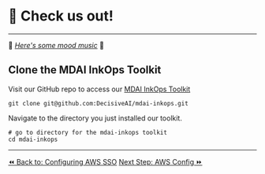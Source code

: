 # 🐙 Check us out!
----

🎵 *[Here's some mood music](https://youtu.be/6iuGp9gUeNk?feature=shared&t=18)* 🎵

## Clone the MDAI InkOps Toolkit

Visit our GitHub repo to access our [MDAI InkOps Toolkit](https://github.com/DecisiveAI/mdai-inkops)

`git clone git@github.com:DecisiveAI/mdai-inkops.git`


Navigate to the directory you just installed our toolkit.

```shell
# go to directory for the mdai-inkops toolkit
cd mdai-inkops
```

----

<span class="left"><a href="./aws-sso.md">⏪ Back to: Configuring AWS SSO</a></span>
<span class="right"><a href="./aws-env.md">Next Step: AWS Config ⏩</a></span>

